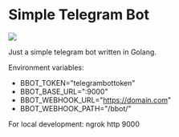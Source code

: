 # Simple Telegram Bot

![](https://github.com/bifidokk/bbot/workflows/build/badge.svg)

Just a simple telegram bot written in Golang. 

Environment variables:
* BBOT_TOKEN="telegrambottoken"
* BBOT_BASE_URL=":9000"
* BBOT_WEBHOOK_URL="https://domain.com"
* BBOT_WEBHOOK_PATH="/bbot/"

For local development:
ngrok http 9000